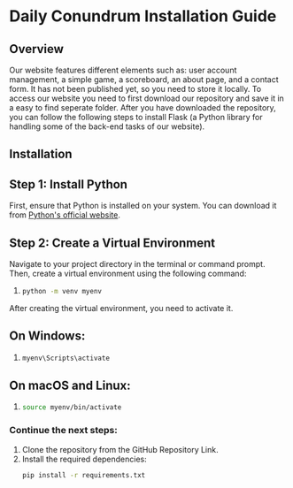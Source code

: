 # Daily Conundrum Installation Guide

## Overview

Our website features different elements such as: user account management, a simple game, a scoreboard, an about page, and a contact form.
It has not been published yet, so you need to store it locally. To access our website you need to first download our repository and save it in a easy to find seperate folder. After you have downloaded the repository, you can follow the following steps to install Flask (a Python library for handling some of the back-end tasks of our website). 

## Installation

## Step 1: Install Python

First, ensure that Python is installed on your system. You can download it from [Python's official website](https://www.python.org/downloads/).

## Step 2: Create a Virtual Environment

Navigate to your project directory in the terminal or command prompt. Then, create a virtual environment using the following command:

1. ```bash
   python -m venv myenv 

After creating the virtual environment, you need to activate it.

## On Windows:
1. ```cmd
   myenv\Scripts\activate

## On macOS and Linux:
1. ```bash
   source myenv/bin/activate

### Continue the next steps:
1. Clone the repository from the GitHub Repository Link.
2. Install the required dependencies:
   ```bash
   pip install -r requirements.txt

